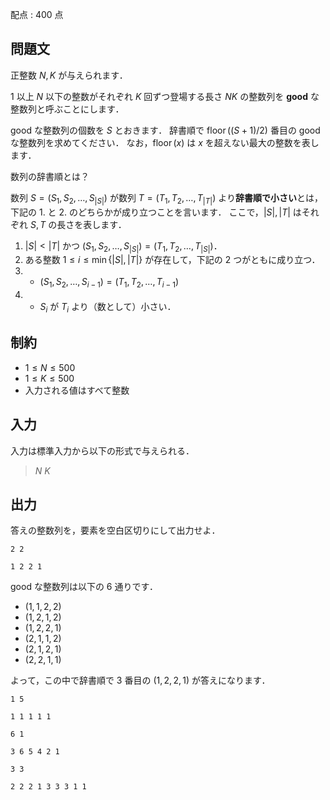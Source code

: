 配点 : $400$ 点

## 問題文

正整数 $N,K$ が与えられます．

$1$ 以上 $N$ 以下の整数がそれぞれ $K$ 回ずつ登場する長さ $NK$ の整数列を **good** な整数列と呼ぶことにします．

good な整数列の個数を $S$ とおきます．
辞書順で $\operatorname{floor}((S+1)/2)$ 番目の good な整数列を求めてください．
なお，$\operatorname{floor}(x)$ は $x$ を超えない最大の整数を表します．

 数列の辞書順とは？

数列 $S = (S_1,S_2,\ldots,S_{|S|})$ が数列 $T = (T_1,T_2,\ldots,T_{|T|})$ より**辞書順で小さい**とは，下記の 1. と 2. のどちらかが成り立つことを言います．
ここで，$|S|, |T|$ はそれぞれ $S, T$ の長さを表します．

1. $|S| \lt |T|$ かつ $(S_1,S_2,\ldots,S_{|S|}) = (T_1,T_2,\ldots,T_{|S|})$．
2. ある整数 $1 \leq i \leq \min\lbrace |S|, |T| \rbrace$ が存在して，下記の $2$ つがともに成り立つ．
1.    - $(S_1,S_2,\ldots,S_{i-1}) = (T_1,T_2,\ldots,T_{i-1})$
2.    - $S_i$ が $T_i$ より（数として）小さい．

## 制約

- $1 \leq N \leq 500$
- $1 \leq K \leq 500$
- 入力される値はすべて整数

## 入力

入力は標準入力から以下の形式で与えられる．

> $N$ $K$

## 出力

答えの整数列を，要素を空白区切りにして出力せよ．

```input1
2 2
```

```output1
1 2 2 1
```

good な整数列は以下の $6$ 通りです．

- $(1,1,2,2)$
- $(1,2,1,2)$
- $(1,2,2,1)$
- $(2,1,1,2)$
- $(2,1,2,1)$
- $(2,2,1,1)$

よって，この中で辞書順で $3$ 番目の $(1,2,2,1)$ が答えになります．

```input2
1 5
```

```output2
1 1 1 1 1
```

```input3
6 1
```

```output3
3 6 5 4 2 1
```

```input4
3 3
```

```output4
2 2 2 1 3 3 3 1 1
```